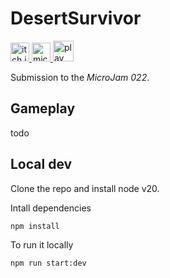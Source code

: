 # DesertSurvivor

<a href="https://daviderisaliti.itch.io/desertsurvivor">
  <img src="https://github.com/user-attachments/assets/259eb251-38ed-4a30-b65f-3e061338ab80" width="30px" alt="itch.io" />
</a>

<a href="https://www.microgamejam.com/">
  <img src="https://lh5.googleusercontent.com/90Qi5WAPgFPOBNcxjW7-W7ZMW9zG6LeWxa2REJpVnJlOz6KBixn4B-VG6_KK7dVJtk2K-ntxdnwGi2s7ocp_eTs=w16383" width="30px" alt="microjam" />
</a>

<a href="https://davdag.github.io/microjam-022/">
  <img src="https://github.com/user-attachments/assets/865cf62a-7d87-478d-8a61-1b796e26b168" width="33px" alt="play" />
</a>
<br>

Submission to the _MicroJam 022_.

## Gameplay

todo

## Local dev

Clone the repo and install node v20.<br>

Intall dependencies
```
npm install
```

To run it locally
```
npm run start:dev
```
